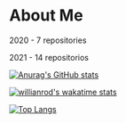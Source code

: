 # About Me

2020 - 7 repositories

2021 - 14 repositorios

[![Anurag's GitHub stats](https://github-readme-stats.vercel.app/api?username=ardotheedu&count_private=true&theme=vue-dark)](https://github.com/anuraghazra/github-readme-stats)

[![willianrod's wakatime stats](https://github-readme-stats.vercel.app/api/wakatime?username=willianrod)](https://github.com/anuraghazra/github-readme-stats)

[![Top Langs](https://github-readme-stats.vercel.app/api/top-langs/?username=anuraghazra&layout=compact)](https://github.com/anuraghazra/github-readme-stats)
